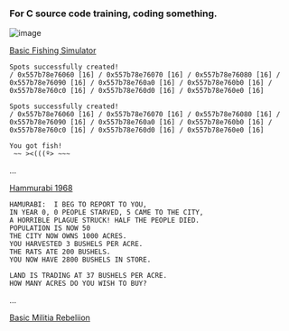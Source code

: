 ### For C source code training, coding something. 

![image](https://github.com/CharmStrange/See/assets/105769152/f6895700-dbca-470e-bfe1-a57f6e6e42d8)


[Basic Fishing Simulator](PixelFishing.c)
```
Spots successfully created!
/ 0x557b78e76060 [16] / 0x557b78e76070 [16] / 0x557b78e76080 [16] / 0x557b78e76090 [16] / 0x557b78e760a0 [16] / 0x557b78e760b0 [16] / 0x557b78e760c0 [16] / 0x557b78e760d0 [16] / 0x557b78e760e0 [16] 

Spots successfully created!
/ 0x557b78e76060 [16] / 0x557b78e76070 [16] / 0x557b78e76080 [16] / 0x557b78e76090 [16] / 0x557b78e760a0 [16] / 0x557b78e760b0 [16] / 0x557b78e760c0 [16] / 0x557b78e760d0 [16] / 0x557b78e760e0 [16]

You got fish!
 ~~ ><(((º> ~~~
```
...

[Hammurabi 1968](Hammurabi.c)
```
HAMURABI:  I BEG TO REPORT TO YOU,
IN YEAR 0, 0 PEOPLE STARVED, 5 CAME TO THE CITY,
A HORRIBLE PLAGUE STRUCK! HALF THE PEOPLE DIED.
POPULATION IS NOW 50
THE CITY NOW OWNS 1000 ACRES.
YOU HARVESTED 3 BUSHELS PER ACRE.
THE RATS ATE 200 BUSHELS.
YOU NOW HAVE 2800 BUSHELS IN STORE.

LAND IS TRADING AT 37 BUSHELS PER ACRE.
HOW MANY ACRES DO YOU WISH TO BUY? 
```
...

[Basic Militia Rebeliion](AngryMilitia.c)
```

```
